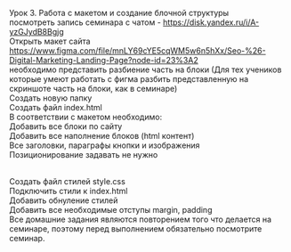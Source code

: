 Урок 3. Работа с макетом и создание блочной структуры <br>
посмотреть запись семинара с чатом - https://disk.yandex.ru/i/A-yzGJydB8Bgjg<br>
Открыть макет сайта https://www.figma.com/file/mnLY69cYE5cqWM5w6n5hXx/Seo-%26-Digital-Marketing-Landing-Page?node-id=23%3A2<br>
необходимо представить разбиение часть на блоки (Для тех учеников которые умеют работать с фигма разбить представленную на скриншоте часть на блоки, как в семинаре)<br>
Создать новую папку<br>
Создать файл index.html<br>
В соответствии с макетом необходимо:<br>
Добавить все блоки по сайту<br>
Добавить все наполнение блоков (html контент)<br>
Все заголовки, параграфы кнопки и изображения<br>
Позиционирование задавать не нужно<br><br>

Создать файл стилей style.css<br>
Подключить стили к index.html<br>
Добавить обнуление стилей<br>
Добавить все необходимые отступы margin, padding<br>
Все домашние задания являются повторением того что делается на семинаре, поэтому перед выполнением обязательно посмотрите семинар.<br>